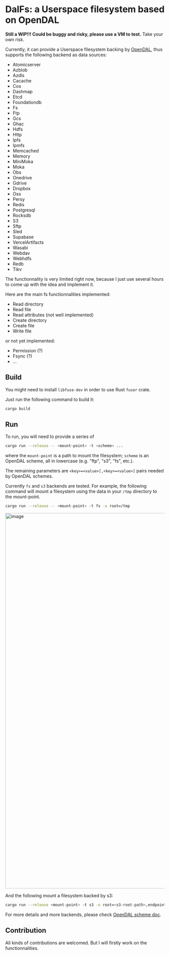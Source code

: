 # DalFs: a Userspace filesystem based on OpenDAL

**Still a WIP!!! Could be buggy and risky, please use a VM to test.** Take your own risk.

Currently, it can provide a Userspace filesystem backing by [OpenDAL](https://github.com/apache/incubator-opendal), thus supports the following backend as data sources:

- Atomicserver
- Azblob
- Azdls
- Cacache
- Cos
- Dashmap
- Etcd
- Foundationdb
- Fs
- Ftp
- Gcs
- Ghac
- Hdfs
- Http
- Ipfs
- Ipmfs
- Memcached
- Memory
- MiniMoka
- Moka
- Obs
- Onedrive
- Gdrive
- Dropbox
- Oss
- Persy
- Redis
- Postgresql
- Rocksdb
- S3
- Sftp
- Sled
- Supabase
- VercelArtifacts
- Wasabi
- Webdav
- Webhdfs
- Redb
- Tikv

The functionnality is very limited right now, because I just use several hours to come up with the idea and implement it.

Here are the main fs functionnalities implemented:

- Read directory
- Read file
- Read attributes (not well implemented)
- Create directory
- Create file
- Write file

or not yet implemented:
- Permission (?)
- Fsync (?)
- ...

## Build

You might need to install `libfuse-dev` in order to use Rust `fuser` crate.

Just run the following command to build it:

```bash
cargo build
```

## Run

To run, you will need to provide a series of 

```bash
cargo run --release -- <mount-point> -t <scheme> ...
```

where the `mount-point` is a path to mount the filesystem; `scheme` is an OpenDAL scheme, all in lowercase (e.g. "ftp", "s3", "fs", etc.).

The remaining parameters are `<key>=<value>[,<key>=<value>]` pairs needed by OpenDAL schemes.

Currently `fs` and `s3` backends are tested. For example, the following command will mount a filesystem using the data in your `/tmp` directory to the mount-point.

```bash
cargo run --release -- <mount-point> -t fs -o root=/tmp
```

<img width="1185" alt="image" src="https://github.com/Inokinoki/DalFs/assets/8311300/c591ffe1-be35-4c79-8ffa-368c66872b9f">

And the following mount a filesystem backed by s3:

```bash
cargo run --release <mount-point> -t s3 -o root=<s3-root-path>,endpoint=<end-point-url>,bucket=<bucket>,access_key_id=<access-key-id>,secret_access_key=<secret-access-key>,region=auto
```

For more details and more backends, please check [OpenDAL scheme doc](https://opendal.apache.org/docs/rust/opendal/enum.Scheme.html).

## Contribution

All kinds of contributions are welcomed. But I will firstly work on the functionnalities.
